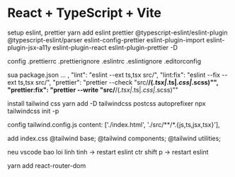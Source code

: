 # React + TypeScript + Vite

setup eslint, prettier
yarn add eslint prettier @typescript-eslint/eslint-plugin @typescript-eslint/parser eslint-config-prettier eslint-plugin-import eslint-plugin-jsx-a11y eslint-plugin-react eslint-plugin-prettier -D

config
.prettierrc
.prettierignore
.eslintrc
.eslintignore
.editorconfig

sua package.json
...
,
"lint": "eslint --ext ts,tsx src/",
"lint:fix": "eslint --fix --ext ts,tsx src/",
"prettier": "prettier --check \"src/**/(_.tsx|_.ts|_.css|_.scss)\"",
"prettier:fix": "prettier --write \"src/**/(_.tsx|_.ts|_.css|_.scss)\""

install tailwind css
yarn add -D tailwindcss postcss autoprefixer
npx tailwindcss init -p

config tailwind.config.js
content: ['./index.html', './src/**/*.{js,ts,jsx,tsx}'],

add index.css
@tailwind base;
@tailwind components;
@tailwind utilities;

neu vscode bao loi linh tinh -> restart eslint
ctr shift p -> restart eslint

yarn add react-router-dom
